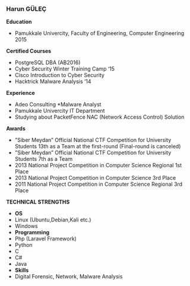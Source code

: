 ### Harun GÜLEÇ

**Education**
* Pamukkale Univercity, Faculty of Engineering, Computer Engineering 2015  

**Certified Courses**
* PostgreSQL DBA (AB2016)
* Cyber Security Winter Training Camp ‘15
* Cisco Introduction to Cyber Security
* Hacktrick Malware Analysis ‘14

**Experience**
* Adeo Consulting
  *Malware Analyst
* Pamukkale Univercity IT Department
 * Studying about PacketFence NAC (Network Access Control) Solution

**Awards**

* ”Siber Meydan” Official National CTF Competition for University Students 13th as a Team at the first-round (Final-round is canceled)
* ”Siber Meydan” Official National CTF Competition for University Students 7th as a Team
* 2013 National Project Competition in Computer Science Regional 1st Place
* 2013 National Project Competition in Computer Science 3rd Place
* 2011 National Project Competition in Computer Science Regional 3rd Place

**TECHNICAL STRENGTHS**
* **OS**  
 * Linux (Ubuntu,Debian,Kali etc.)  
 * Windows  
* **Programming**  
 * Php (Laravel Framework)  
 * Python  
 * C  
 * C#
 * Java  
* **Skills**  
 * Digital Forensic, Network, Malware Analysis
